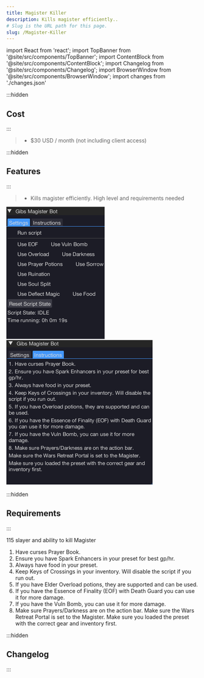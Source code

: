 ```yaml
---
title: Magister Killer
description: Kills magister efficiently..
# Slug is the URL path for this page.
slug: /Magister-Killer
---
```


import React from 'react';
import TopBanner from '@site/src/components/TopBanner';
import ContentBlock from '@site/src/components/ContentBlock';
import Changelog from '@site/src/components/Changelog';
import BrowserWindow from '@site/src/components/BrowserWindow';
import changes from './changes.json'

<TopBanner title="Magister Killer" version="v1.0.6" author="Gibson" skill="Necromancy">
</TopBanner>

:::hidden

## Cost

:::

<ContentBlock title="Cost">

> - $30 USD / month (not including client access)

</ContentBlock>

:::hidden

## Features

:::

<ContentBlock title="Features">

> - Kills magister efficiently. High level and requirements needed

![Example](01MagisterKiller.png)
![Example](02MagisterKiller.png)

</ContentBlock>

:::hidden

## Requirements

:::
<ContentBlock title="Requirements">

115 slayer and ability to kill Magister

1. Have curses Prayer Book.
2. Ensure you have Spark Enhancers in your preset for best gp/hr.
3. Always have food in your preset.
4. Keep Keys of Crossings in your inventory. Will disable the script if you run out.
5. If you have Elder Overload potions, they are supported and can be used.
6. If you have the Essence of Finality (EOF) with Death Guard you can use it for more damage.
7. If you have the Vuln Bomb, you can use it for more damage.
8. Make sure Prayers/Darkness are on the action bar.
   Make sure the Wars Retreat Portal is set to the Magister.
   Make sure you loaded the preset with the correct gear and inventory first.

</ContentBlock>

:::hidden

## Changelog

:::

<Changelog changes={changes}>

</Changelog>
